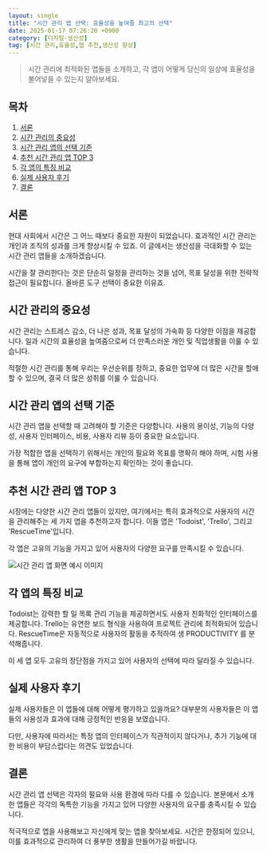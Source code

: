 ```yaml
---
layout: single
title: "시간 관리 앱 선택: 효율성을 높여줄 최고의 선택"
date: 2025-01-17 07:26:20 +0900
category: [디지털-생산성]
tag: [시간 관리,효율성,앱 추천,생산성 향상]
---
```

  
> 시간 관리에 최적화된 앱들을 소개하고, 각 앱이 어떻게 당신의 일상에 효율성을 불어넣을 수 있는지 알아보세요.

## 목차
1. [서론](#서론)
2. [시간 관리의 중요성](#시간-관리의-중요성)
3. [시간 관리 앱의 선택 기준](#시간-관리-앱의-선택-기준)
4. [추천 시간 관리 앱 TOP 3](#추천-시간-관리-앱-top-3)
5. [각 앱의 특징 비교](#각-앱의-특징-비교)
6. [실제 사용자 후기](#실제-사용자-후기)
7. [결론](#결론)

## 서론

현대 사회에서 시간은 그 어느 때보다 중요한 자원이 되었습니다. 효과적인 시간 관리는 개인과 조직의 성과를 크게 향상시킬 수 있죠. 이 글에서는 생산성을 극대화할 수 있는 시간 관리 앱들을 소개하겠습니다.


시간을 잘 관리한다는 것은 단순히 일정을 관리하는 것을 넘어, 목표 달성을 위한 전략적 접근이 필요합니다. 올바른 도구 선택이 중요한 이유죠.



## 시간 관리의 중요성

시간 관리는 스트레스 감소, 더 나은 성과, 목표 달성의 가속화 등 다양한 이점을 제공합니다. 일과 시간의 효율성을 높여줌으로써 더 만족스러운 개인 및 직업생활을 이룰 수 있습니다.


적절한 시간 관리를 통해 우리는 우선순위를 정하고, 중요한 업무에 더 많은 시간을 할애할 수 있으며, 결국 더 많은 성취를 이룰 수 있습니다.



## 시간 관리 앱의 선택 기준

시간 관리 앱을 선택할 때 고려해야 할 기준은 다양합니다. 사용의 용이성, 기능의 다양성, 사용자 인터페이스, 비용, 사용자 리뷰 등이 중요한 요소입니다.


가장 적합한 앱을 선택하기 위해서는 개인의 필요와 목표를 명확히 해야 하며, 시험 사용을 통해 앱이 개인의 요구에 부합하는지 확인하는 것이 좋습니다.



## 추천 시간 관리 앱 TOP 3

시장에는 다양한 시간 관리 앱들이 있지만, 여기에서는 특히 효과적으로 사용자의 시간을 관리해주는 세 가지 앱을 추천하고자 합니다. 이들 앱은 'Todoist', 'Trello', 그리고 'RescueTime'입니다.


각 앱은 고유의 기능을 가지고 있어 사용자의 다양한 요구를 만족시킬 수 있습니다.


![시간 관리 앱 화면 예시 이미지](https://i.ibb.co/1JPx1B1/png-skoid-d505667d-d6c1-4a0a-bac7-5c84a87759f8-sktid-a48cca56-e6da-484e-a814-9c849652bcb3-skt-2025-0.png)



## 각 앱의 특징 비교

Todoist는 강력한 할 일 목록 관리 기능을 제공하면서도 사용자 친화적인 인터페이스를 제공합니다. Trello는 유연한 보드 형식을 사용하여 프로젝트 관리에 최적화되어 있습니다. RescueTime은 자동적으로 사용자의 활동을 추적하여 생 PRODUCTIVITY 를 분석해줍니다.


이 세 앱 모두 고유의 장단점을 가지고 있어 사용자의 선택에 따라 달라질 수 있습니다.



## 실제 사용자 후기

실제 사용자들은 이 앱들에 대해 어떻게 평가하고 있을까요? 대부분의 사용자들은 이 앱들의 사용성과 효과에 대해 긍정적인 반응을 보였습니다.


다만, 사용자에 따라서는 특정 앱의 인터페이스가 직관적이지 않다거나, 추가 기능에 대한 비용이 부담스럽다는 의견도 있었습니다.



## 결론

시간 관리 앱 선택은 각자의 필요와 사용 환경에 따라 다를 수 있습니다. 본문에서 소개한 앱들은 각각의 독특한 기능을 가지고 있어 다양한 사용자의 요구를 충족시킬 수 있습니다.


적극적으로 앱을 사용해보고 자신에게 맞는 앱을 찾아보세요. 시간은 한정되어 있으니, 이를 효과적으로 관리하여 더 풍부한 생활을 만들어가길 바랍니다.

